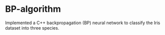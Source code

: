 # BP-algorithm
Implemented a C++ backpropagation (BP) neural network to classify the Iris dataset into three species.
